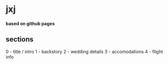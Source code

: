 # jxj

#### based on github pages

## sections
0 - title / intro
1 - backstory
2 - wedding details
3 - accomodations
4 - flight info

